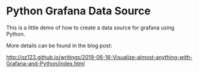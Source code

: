 Python Grafana Data Source
==========================

This is a little demo of how to create a data source for grafana using Python.

More details can be found in the blog post:

http://oz123.github.io/writings/2019-06-16-Visualize-almost-anything-with-Grafana-and-Python/index.html
